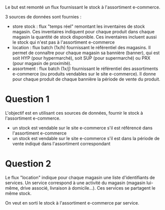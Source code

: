 
Le but est remonté un flux fournissant le stock à l'assortiment e-commerce.

3 sources de données sont fournies :
* store stock : flux "temps réel" remontant les inventaires de stock magasin.
  Ces inventaires indiquent pour chaque produit dans chaque magasin la quantité de stock disponible.
  Ces inventaires incluent aussi le stock qui n'est pas à l'assortiment e-commerce
* location : flux batch (1x/h) fournissant le référentiel des magasins. Il permet de connaître pour chaque
  magasin sa bannière (banner), qui est soit HYP (pour hypermarché), soit SUP (pour supermarché) ou
  PRX (pour magasin de proximité).
* assortment : flux batch (1x/j) fournissant le référentiel des assortiments e-commerce
  (ou produits vendables sur le site e-commerce). Il donne pour chaque produit de chaque bannière la période
  de vente du produit.

# Question 1

L'objectif est en utilisant ces sources de données, fournir le stock à l'assortiment e-commerce.
* un stock est vendable sur le site e-commerce s'il est référencé dans l'assortiment e-commerce
* un stock est vendable sur le site e-commerce s'il est dans la période de vente indiqué dans l'assortiment
  correspondant

# Question 2

Le flux "location" indique pour chaque magasin une liste d'identifiants de services. Un service correspond à une
activité du magasin (magasin lui-même, drive associé, livraison à domicile...). Ces services se partagent le même
stock.

On veut en sorti le stock à l'assortiment e-commerce par service.
